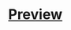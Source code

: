 # <a href="https://kemaltekinnn.github.io/Front-End-Entry/Udemy/05-Design/index.html"> Preview </a>
